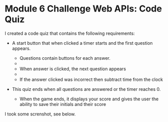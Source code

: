 # Module 6 Challenge Web APIs: Code Quiz




I created a code quiz that contains the following requirements:

* A start button that when clicked a timer starts and the first question appears.
 
  * Questions contain buttons for each answer.
  * 
  * When answer is clicked, the next question appears
  * 
  * If the answer clicked was incorrect then subtract time from the clock

* This quiz  ends when all questions are answered or the timer reaches 0.

  * When the game ends, it displays your score and gives the user the ability to save their initials and their score
  

I took some screnshot, see below.





